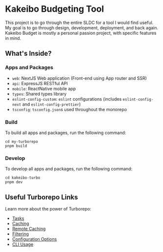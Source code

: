 # Kakeibo Budgeting Tool

This project is to go through the entire SLDC for a tool I would find useful. My goal is to go through design, development, deployment, and back again.
Kakeibo Budget is mostly a personal passion project, with specific features in mind.

## What's Inside?

### Apps and Packages
- `web`: NextJS Web application (Front-end using App router and SSR)
- `api`: ExpressJS RESTful API
- `mobile`: ReactNative mobile app
- `types`: Shared types library
- `eslint-config-custom`: `eslint` configurations (includes `eslint-config-next` and `eslint-config-prettier`)
- `tsconfig`: `tsconfig.json`s used throughout the monorepo

### Build

To build all apps and packages, run the following command:

```
cd my-turborepo
pnpm build
```

### Develop

To develop all apps and packages, run the following command:

```
cd kakeibo-turbo
pnpm dev
```

## Useful Turborepo Links

Learn more about the power of Turborepo:

- [Tasks](https://turbo.build/repo/docs/core-concepts/monorepos/running-tasks)
- [Caching](https://turbo.build/repo/docs/core-concepts/caching)
- [Remote Caching](https://turbo.build/repo/docs/core-concepts/remote-caching)
- [Filtering](https://turbo.build/repo/docs/core-concepts/monorepos/filtering)
- [Configuration Options](https://turbo.build/repo/docs/reference/configuration)
- [CLI Usage](https://turbo.build/repo/docs/reference/command-line-reference)
